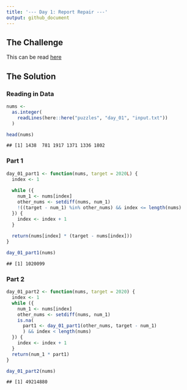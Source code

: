 ```yaml
---
title: '--- Day 1: Report Repair ---'
output: github_document
---
```




## The Challenge

This can be read [here](https://adventofcode.com/2020/day/1)

## The Solution

### Reading in Data


```r
nums <- 
  as.integer(
    readLines(here::here("puzzles", "day_01", "input.txt"))
  )

head(nums)
```

```
## [1] 1438  781 1917 1371 1336 1802
```

### Part 1


```r
day_01_part1 <- function(nums, target = 2020L) {
  index <- 1
  
  while ({
    num_1 <- nums[index]
    other_nums <- setdiff(nums, num_1)
    !((target - num_1) %in% other_nums) && index <= length(nums)
  }) {
    index <- index + 1
  }
  
  return(nums[index] * (target - nums[index]))
}

day_01_part1(nums)
```

```
## [1] 1020099
```

### Part 2


```r
day_01_part2 <- function(nums, target = 2020) {
  index <- 1
  while ({
    num_1 <- nums[index]
    other_nums <- setdiff(nums, num_1)
    is.na(
      part1 <- day_01_part1(other_nums, target - num_1)
      ) && index < length(nums)
  }) {
    index <- index + 1
  }
  return(num_1 * part1)
}

day_01_part2(nums)
```

```
## [1] 49214880
```

